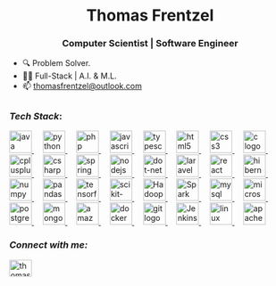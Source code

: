 <h1 align="center">Thomas Frentzel
<h3 align="center">Computer Scientist | Software Engineer</h3>


- 🔍 Problem Solver.
- 🧑‍💻 Full-Stack | A.I. & M.L.
- 📫 thomasfrentzel@outlook.com

##

### _Tech Stack_:

<div align="left">
  <a href="https://www.java.com/" target="_blank">
    <img src="https://cdn.jsdelivr.net/gh/devicons/devicon/icons/java/java-original.svg" height="40" alt="java logo" />
  </a>
  <img width="12" />
  <a href="https://www.python.org/" target="_blank">
    <img src="https://cdn.jsdelivr.net/gh/devicons/devicon/icons/python/python-original.svg" height="40" alt="python logo" />
  </a>
  <img width="12" />
  <a href="https://www.php.net/" target="_blank">
    <img src="https://skillicons.dev/icons?i=php" height="40" alt="php logo" />
  </a>
  <img width="12" />
  <a href="https://developer.mozilla.org/en-US/docs/Web/JavaScript" target="_blank">
    <img src="https://skillicons.dev/icons?i=js" height="40" alt="javascript logo" />
  </a>
  <img width="12" />
  <a href="https://www.typescriptlang.org/" target="_blank">
    <img src="https://skillicons.dev/icons?i=ts" height="40" alt="typescript logo" />
  </a>
  <img width="12" />
  <a href="https://developer.mozilla.org/en-US/docs/Web/HTML" target="_blank">
    <img src="https://skillicons.dev/icons?i=html" height="40" alt="html5 logo" />
  </a>
  <img width="12" />
  <a href="https://developer.mozilla.org/en-US/docs/Web/CSS" target="_blank">
    <img src="https://skillicons.dev/icons?i=css" height="40" alt="css3 logo" />
  </a>
  <img width="12" />
  <a href="https://www.cprogramming.com/tutorial/c-tutorial.html?inl=nv" target="_blank">
    <img src="https://skillicons.dev/icons?i=c" height="40" alt="c logo" />
  </a>
  <img width="12" />
  <a href="https://www.cplusplus.com/" target="_blank">
    <img src="https://skillicons.dev/icons?i=cpp" height="40" alt="cplusplus logo" />
  </a>
  <img width="12" />
  <a href="https://learn.microsoft.com/en-us/dotnet/csharp/" target="_blank">
    <img src="https://skillicons.dev/icons?i=cs" height="40" alt="csharp logo" />
  </a>
  <img width="12" />
  <a href="https://spring.io/" target="_blank">
    <img src="https://cdn.simpleicons.org/spring/6DB33F" height="40" alt="spring logo" />
  </a>
  <img width="12" />
  <a href="https://nodejs.org/" target="_blank">
    <img src="https://cdn.simpleicons.org/nodedotjs/339933" height="40" alt="nodejs logo" />
  </a>
  <img width="12" />
    <a href="https://learn.microsoft.com/pt-br/dotnet/" target="_blank">
  <img src="https://cdn.jsdelivr.net/gh/devicons/devicon/icons/dot-net/dot-net-original.svg" height="40" alt="dot-net logo"  />
</a>
  <img width="12" />
  <a href="https://laravel.com/" target="_blank">
    <img src="https://cdn.simpleicons.org/laravel/FF2D20" height="40" alt="laravel logo" />
  </a>
  <img width="12" />
  <a href="https://reactjs.org/" target="_blank">
    <img src="https://cdn.simpleicons.org/react/61DAFB" height="40" alt="react logo" />
  </a>
  <img width="12" />
  <a href="https://hibernate.org/" target="_blank">
    <img src="https://cdn.simpleicons.org/hibernate/59666C" height="40" alt="hibernate logo" />
  </a>
  <img width="12" />
  <a href="https://numpy.org/" target="_blank">
    <img src="https://cdn.jsdelivr.net/gh/devicons/devicon/icons/numpy/numpy-original.svg" height="40" alt="numpy logo" />
  </a>
  <img width="12" />
  <a href="https://pandas.pydata.org/" target="_blank">
    <img src="https://cdn.jsdelivr.net/gh/devicons/devicon/icons/pandas/pandas-original.svg" height="40" alt="pandas logo" />
  </a>
  <img width="12" />
  <a href="https://www.tensorflow.org/" target="_blank">
    <img src="https://cdn.jsdelivr.net/gh/devicons/devicon/icons/tensorflow/tensorflow-original.svg" height="40" alt="tensorflow logo" />
  </a>
  <img width="12" />
  <a href="https://scikit-learn.org/" target="_blank">
    <img src="https://cdn.jsdelivr.net/gh/devicons/devicon@latest/icons/scikitlearn/scikitlearn-original.svg" height="40" alt="scikit-learn logo" />
  </a>
  <img width="12" />
  <a href="https://hadoop.apache.org/" target="_blank">
    <img src="https://icon.icepanel.io/Technology/svg/Apache-Hadoop.svg" height="40" alt="Hadoop logo" />
  </a>
  <img width="12" />
  <a href="https://spark.apache.org/" target="_blank">
    <img src="https://cdn.jsdelivr.net/gh/devicons/devicon@latest/icons/apachespark/apachespark-original.svg" height="40" alt="Spark logo" />
  </a>
  <img width="12" />
  <a href="https://www.mysql.com/" target="_blank">
    <img src="https://skillicons.dev/icons?i=mysql" height="40" alt="mysql logo" />
  </a>
  <img width="12" />
  <a href="https://www.microsoft.com/en-us/sql-server" target="_blank">
    <img src="https://cdn.jsdelivr.net/gh/devicons/devicon@latest/icons/microsoftsqlserver/microsoftsqlserver-original.svg" height="40" alt="microsoftsqlserver logo" />
  </a>
  <img width="12" />
  <a href="https://www.postgresql.org/" target="_blank">
    <img src="https://cdn.jsdelivr.net/gh/devicons/devicon/icons/postgresql/postgresql-original.svg" height="40" alt="postgresql logo" />
  </a>
  <img width="12" />
  <a href="https://www.mongodb.com/" target="_blank">
    <img src="https://cdn.simpleicons.org/mongodb/47A248" height="40" alt="mongodb logo" />
  </a>
  <img width="12" />
  <a href="https://aws.amazon.com/" target="_blank">
    <img src="https://skillicons.dev/icons?i=aws" height="40" alt="amazonwebservices logo" />
  </a>
  <img width="12" />
  <a href="https://www.docker.com/" target="_blank">
    <img src="https://skillicons.dev/icons?i=docker" height="40" alt="docker logo" />
  </a>
  <img width="12" />
  <a href="https://git-scm.com/" target="_blank">
    <img src="https://cdn.jsdelivr.net/gh/devicons/devicon/icons/git/git-original.svg" height="40" alt=" git logo" />
  </a>
  <img width="12" />
  <a href="https://www.jenkins.io/" target="_blank">
    <img src="https://www.vectorlogo.zone/logos/jenkins/jenkins-icon.svg" height="40" alt="Jenkins logo" />
  </a>
  <img width="12" />
  <a href="https://www.kernel.org/" target="_blank">
    <img src="https://cdn.jsdelivr.net/gh/devicons/devicon/icons/linux/linux-original.svg" height="40" alt="linux logo" />
  </a>
  <img width="12" />
  <a href="https://maven.apache.org/" target="_blank">
    <img src="https://cdn.simpleicons.org/apachemaven/C71A36" height="40" alt="apachemaven logo" />
  </a>
</div>

### _Connect with me:_

<p align="left">
<a href="https://linkedin.com/in/thomas-frentzel" target="blank"><img align="center" src="https://raw.githubusercontent.com/rahuldkjain/github-profile-readme-generator/master/src/images/icons/Social/linked-in-alt.svg" alt="thomas-frentzel" height="30" width="40" /></a>
</p>
